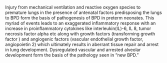 Injury from mechanical ventilation and reactive oxygen species to premature lungs in the presence of antenatal factors predisposing the lungs to BPD form the basis of pathogenesis of BPD in preterm neonates. This myriad of events leads to an exaggerated inflammatory response with an increase in proinflammatory cytokines like interleukin(IL)-6, IL 8, tumor necrosis factor alpha etc along with growth factors (transforming growth factor ) and angiogenic factors (vascular endothelial growth factor, angiopoietin 2) which ultimately results in aberrant tissue repair and arrest in lung development. Dysregulated vascular and arrested alveolar development form the basis of the pathology seen in “new BPD.”
